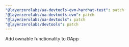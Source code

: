 ```yaml
---
"@layerzerolabs/ua-devtools-evm-hardhat-test": patch
"@layerzerolabs/ua-devtools-evm": patch
"@layerzerolabs/ua-devtools": patch
"@layerzerolabs/devtools": patch
---
```


Add ownable functionality to OApp
